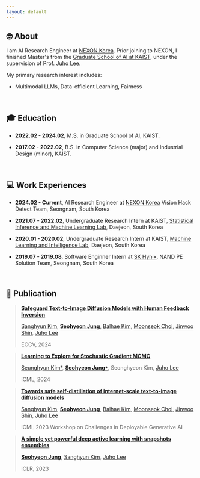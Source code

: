 ```yaml
---
layout: default
---
```



## 🤓 About


I am AI Research Engineer at [NEXON Korea](https://company.nexon.com/ko/). Prior joining to NEXON, I finished Master's from the [Graduate School of AI at KAIST](https://gsai.kaist.ac.kr/?lang=ko), under the supervision of Prof. [Juho Lee](https://scholar.google.com/citations?user=Py4URJUAAAAJ&hl=ko&oi=ao).

My primary research interest includes:

* Multimodal LLMs, Data-efficient Learning, Fairness



<br>

## 🎓 Education

* **2022.02 - 2024.02**, M.S. in Graduate School of AI, KAIST.

* **2017.02 - 2022.02**, B.S. in Computer Science (major) and Industrial Design (minor), KAIST.


<br>

## 💻  Work Experiences 

* **2024.02 - Current**, AI Research Engineer at [NEXON Korea](https://company.nexon.com/ko/) Vision Hack Detect Team, Seongnam, South Korea

* **2021.07 - 2022.02**, Undergraduate Research Intern at KAIST, [Statistical Inference and Machine Learning Lab](https://siml.kaist.ac.kr/), Daejeon, South Korea

* **2020.01 - 2020.02**, Undergraduate Research Intern at KAIST, [Machine Learning and Intelligence Lab](https://mli.kaist.ac.kr/), Daejeon, South Korea

* **2019.07 - 2019.08**, Software Enginner Intern at [SK Hynix](https://www.skhynix.com/), NAND PE Solution Team, Seongnam, South Korea


<br>


## 📕 Publication

> [**Safeguard Text-to-Image Diffusion Models with Human Feedback Inversion**](https://arxiv.org/pdf/2307.05977)
>
> [Sanghyun Kim](https://scholar.google.com/citations?user=BBQXZhkAAAAJ&hl=ko&oi=ao), [**Seohyeon Jung**](https://scholar.google.com/citations?user=9vDtR1IAAAAJ&hl=ko), [Balhae Kim](https://scholar.google.com/citations?user=YY_D3XkAAAAJ&hl=ko&oi=ao), [Moonseok Choi](https://scholar.google.com/citations?user=i-pOb1IAAAAJ&hl=ko), [Jinwoo Shin](https://scholar.google.com/citations?user=m3eDp7kAAAAJ&hl=ko&oi=ao), [Juho Lee](https://scholar.google.com/citations?user=Py4URJUAAAAJ&hl=ko&oi=ao)
>
> ECCV, 2024


> [**Learning to Explore for Stochastic Gradient MCMC**](https://arxiv.org/pdf/2408.09140)
>
> [Seunghyun Kim*](https://scholar.google.com/citations?user=QUsSqoYAAAAJ&hl=ko&oi=ao), [**Seohyeon Jung`*`**](https://scholar.google.com/citations?user=9vDtR1IAAAAJ&hl=ko), Seonghyeon Kim, [Juho Lee](https://scholar.google.com/citations?user=Py4URJUAAAAJ&hl=ko&oi=ao)
>
> ICML, 2024


> [**Towards safe self-distillation of internet-scale text-to-image diffusion models**](https://arxiv.org/pdf/2307.05977)
>
> [Sanghyun Kim](https://scholar.google.com/citations?user=BBQXZhkAAAAJ&hl=ko&oi=ao), [**Seohyeon Jung**](https://scholar.google.com/citations?user=9vDtR1IAAAAJ&hl=ko), [Balhae Kim](https://scholar.google.com/citations?user=YY_D3XkAAAAJ&hl=ko&oi=ao), [Moonseok Choi](https://scholar.google.com/citations?user=i-pOb1IAAAAJ&hl=ko), [Jinwoo Shin](https://scholar.google.com/citations?user=m3eDp7kAAAAJ&hl=ko&oi=ao), [Juho Lee](https://scholar.google.com/citations?user=Py4URJUAAAAJ&hl=ko&oi=ao)
>
> ICML 2023 Workshop on Challenges in Deployable Generative AI
 

> [**A simple yet powerful deep active learning with snapshots ensembles**](https://openreview.net/pdf?id=IVESH65r0Ar)
>
> [**Seohyeon Jung**](https://scholar.google.com/citations?user=9vDtR1IAAAAJ&hl=ko), [Sanghyun Kim](https://scholar.google.com/citations?user=BBQXZhkAAAAJ&hl=ko&oi=ao), [Juho Lee](https://scholar.google.com/citations?user=Py4URJUAAAAJ&hl=ko&oi=ao)
>
> ICLR, 2023


